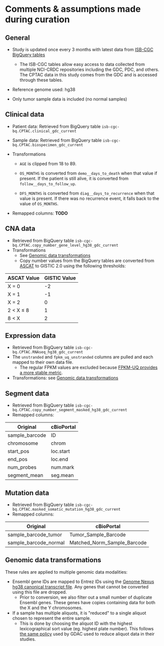 # Comments & assumptions made during curation

## General

- Study is updated once every 3 months with latest data from [ISB-CGC BigQuery tables](https://isb-cgc.appspot.com/bq_meta_search/)
  - The ISB-CGC tables allow easy access to data collected from multiple NCI-CRDC repositories including the GDC, PDC, and others. The CPTAC data in this study comes from the GDC and is accessed through these tables.
- Reference genome used: hg38

- Only tumor sample data is included (no normal samples)

## Clinical data

- Patient data: Retrieved from BigQuery table `isb-cgc-bq.CPTAC.clinical_gdc_current`
- Sample data: Retrieved from BigQuery table `isb-cgc-bq.CPTAC.biospecimen_gdc_current`

- Transformations
  - `AGE` is clipped from 18 to 89.
  - `OS_MONTHS` is converted from `demo__days_to_death` when that value if present. If the patient is still alive, it is converted from `follow__days_to_follow_up`.
  
  - `DFS_MONTHS` is converted from `diag__days_to_recurrence` when that value is present. If there was no recurrence event, it falls back to the value of `OS_MONTHS`.
  
- Remapped columns: **TODO**

## CNA data

- Retrieved from BigQuery table `isb-cgc-bq.CPTAC.copy_number_gene_level_hg38_gdc_current`
- Transformations
  - See [Genomic data transformations](#genomic-data-transformations)
  - Copy number values from the BigQuery tables are converted from [ASCAT](https://www.pnas.org/doi/10.1073/pnas.1009843107https://www.pnas.org/doi/10.1073/pnas.1009843107) to GISTIC 2.0 using the following thresholds:

| ASCAT Value | GISTIC Value |
|---|---|
| X = 0 | -2 |
| X = 1 | -1 |
| X = 2 | 0 |
| 2 &lt; X &le; 8 | 1 |
| 8 &lt; X | 2 |

## Expression data

- Retrieved from BigQuery table `isb-cgc-bq.CPTAC.RNAseq_hg38_gdc_current`
- The `unstranded` and `fpkm_uq_unstranded` columns are pulled and each mapped to their own data file.
  - The regular FPKM values are excluded because [FPKM-UQ provides a more stable metric](https://docs.gdc.cancer.gov/Data/Bioinformatics_Pipelines/Expression_mRNA_Pipeline/#upper-quartile-fpkm).
- Transformations: see [Genomic data transformations](#genomic-data-transformations)

## Segment data

- Retrieved from BigQuery table `isb-cgc-bq.CPTAC.copy_number_segment_masked_hg38_gdc_current`
- Remapped columns:

| Original | cBioPortal |
|---|---|
| sample_barcode | ID |
| chromosome | chrom |
| start_pos | loc.start |
| end_pos | loc.end |
| num_probes | num.mark |
| segment_mean | seg.mean |

## Mutation data

- Retrieved from BigQuery table `isb-cgc-bq.CPTAC.masked_somatic_mutation_hg38_gdc_current`
- Remapped columns:

| Original | cBioPortal |
|---|---|
| sample_barcode_tumor | Tumor_Sample_Barcode |
| sample_barcode_normal | Matched_Norm_Sample_Barcode |

## Genomic data transformations

These rules are applied to multiple genomic data modalities:

- Ensembl gene IDs are mapped to Entrez IDs using the [Genome Nexus hg38 canonical transcript file](https://github.com/genome-nexus/genome-nexus-importer/blob/master/data/grch38_ensembl95/export/ensembl_biomart_canonical_transcripts_per_hgnc.txt). Any genes that cannot be converted using this file are dropped.
  - Prior to conversion, we also filter out a small number of duplicate Ensembl genes. These genes have copies containing data for both the X and the Y chromosomes.
- If a sample has multiple aliquots, it is "reduced" to a single aliquot chosen to represent the entire sample.
  - This is done by choosing the aliquot ID with the highest lexicographical sort value (eg. highest plate number). This follows [the same policy](https://broadinstitute.atlassian.net/wiki/spaces/GDAC/pages/844334036/FAQ#FAQ-replicateFilteringQ%3AWhatdoyoudowhenmultiplealiquotbarcodesexistforagivensample%2Fportion%2Fanalytecombination%3F) used by GDAC used to reduce aliquot data in their studies.